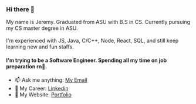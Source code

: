 ### Hi there 👋
My name is Jeremy. Graduated from ASU with B.S in CS. Currently pursuing my CS master degree in ASU. <br />
<br />
I'm experienced with JS, Java, C/C++, Node, React, SQL, and still keep learning new and fun staffs.
#### I'm trying to be a Software Engineer. Spending all my time on job preparation rn🤔.

- 📫 Ask me anything: [My Email](mailto:yqzhuang19@gmail.com)
- 🔭 My Career: [Linkedin](https://www.linkedin.com/in/yuqianzhuang/)
- 🌱 My Website: [Portfolio]()
<!--
**soutou233/soutou233** is a ✨ _special_ ✨ repository because its `README.md` (this file) appears on your GitHub profile.

Here are some ideas to get you started:

- 🔭 I’m currently working on ...
- 🌱 I’m currently learning ...
- 👯 I’m looking to collaborate on ...
- 🤔 I’m looking for help with ...
- 💬 Ask me about ...
- 📫 How to reach me: ...
- 😄 Pronouns: ...
- ⚡ Fun fact: ...
-->
